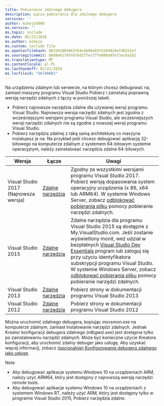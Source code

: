 ```yaml
---
title: Pobieranie zdalnego debugera
description: Łącza pobierania dla zdalnego debugera
services: ''
author: mikejo5000
ms.service: ''
ms.topic: include
ms.date: 05/23/2018
ms.author: mikejo
ms.custom: include file
ms.openlocfilehash: 887d41805063f64c6b96a0375284928efd9321ef
ms.sourcegitcommit: b0d8e61745f67bd1f7ecf7fe080a0fe73ac6a181
ms.translationtype: MT
ms.contentlocale: pl-PL
ms.lasthandoff: 02/22/2019
ms.locfileid: "56740681"
---
```

Na urządzeniu zdalnym lub serwerze, na którym chcesz debugować na, zamiast maszyny programu Visual Studio Pobierz i zainstaluj poprawną wersję narzędzi zdalnych z łączy w poniższej tabeli.

- Pobierz najnowsze narzędzia zdalne dla używanej wersji programu Visual Studio. Najnowsza wersja narzędzi zdalnych jest zgodna z wcześniejszymi wersjami programu Visual Studio, ale wcześniejszych wersji narzędzi zdalnych nie są zgodne z nowszej wersji programu Visual Studio.
- Pobierz narzędzia zdalnej z taką samą architekturę co maszyna instalujesz je na. Na przykład jeśli chcesz debugować aplikację 32-bitowego na komputerze zdalnym z systemem 64-bitowym systemie operacyjnym, należy zainstalować narzędzia zdalne 64-bitowych.

|Wersja|Łącze|Uwagi|
|-|-|-|
|Visual Studio 2017 (Najnowsza wersja)|[Zdalne narzędzia](https://visualstudio.microsoft.com/downloads/?q=remote+tools#remote-tools-for-visual-studio-2017)|Zgodny ze wszystkimi wersjami programu Visual Studio 2017. Pobierz wersję dopasowania system operacyjny urządzenia (x 86, x64 lub ARM64). W systemie Windows Server, zobacz [odblokować pobierania pliku](../../debugger/remote-debugging-unblock-file-download.md) pomocy pobieranie narzędzi zdalnych.|
|Visual Studio 2015|[Zdalne narzędzia](https://my.visualstudio.com/Downloads?q=remote%20tools%20visual%20studio%202015)|Zdalne narzędzia dla programu Visual Studio 2015 są dostępne z My.VisualStudio.com. Jeśli zostanie wyświetlony monit, weź udział w bezpłatnych [Visual Studio Dev Essentials](https://visualstudio.microsoft.com/dev-essentials/) program lub zaloguj się przy użyciu identyfikatora subskrypcji programu Visual Studio. W systemie Windows Server, zobacz [odblokować pobierania pliku](../../debugger/remote-debugging-unblock-file-download.md) pomocy pobieranie narzędzi zdalnych.|
|Visual Studio 2013|[Zdalne narzędzia](/previous-versions/visualstudio/visual-studio-2013/bt727f1t(v=vs.120)#Installing_the_Remote_Tools)|Pobierz strony w dokumentacji programu Visual Studio 2013|
|Visual Studio 2012|[Zdalne narzędzia](/previous-versions/visualstudio/visual-studio-2012/bt727f1t(v=vs.110)#BKMK_Installing_the_Remote_Tools)|Pobierz strony w dokumentacji programu Visual Studio 2012|

Można uruchomić zdalnego debugera, kopiując *msvsmon.exe* na komputerze zdalnym, zamiast Instalowanie narzędzi zdalnych. Jednak Kreator konfiguracji debugera zdalnego (*rdbgwiz.exe*) jest dostępna tylko po zainstalowaniu narzędzi zdalnych. Może być konieczne użycie Kreatora konfiguracji, aby uruchomić zdalny debuger jako usługę. Aby uzyskać więcej informacji, zobacz [(opcjonalnie) Konfigurowanie debugera zdalnego jako usługę](../../debugger/remote-debugging.md#bkmk_configureService).

>[!NOTE]
>- Aby debugować aplikacje systemu Windows 10 na urządzeniach ARM, należy użyć ARM64, który jest dostępny z najnowszą wersję narzędzi remote tools.
>- Aby debugować aplikacje systemu Windows 10 na urządzeniach z systemem Windows RT, należy użyć ARM, który jest dostępny tylko w programie Visual Studio 2015, Pobierz narzędzia zdalne.
